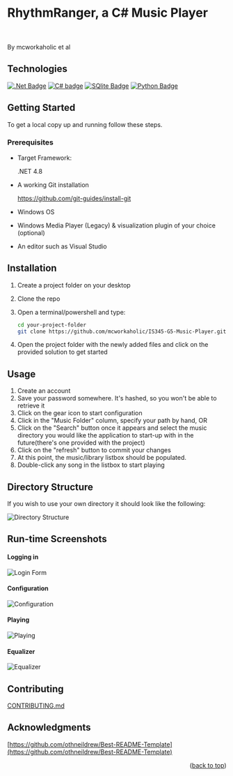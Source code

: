 # RhythmRanger, a C# Music Player<br><br>
By mcworkaholic et al


<!-- Improved compatibility of back to top link: See: https://github.com/othneildrew/Best-README-Template/pull/73 -->
<a name="readme-top"></a>
<!--
*** Thanks for checking out the Best-README-Template. If you have a suggestion
*** that would make this better, please fork the repo and create a pull request
*** or simply open an issue with the tag "enhancement".
*** Don't forget to give the project a star!
*** Thanks again! Now go create something AMAZING! :D
-->



<!-- PROJECT SHIELDS -->
<!--
*** I'm using markdown "reference style" links for readability.
*** Reference links are enclosed in brackets [ ] instead of parentheses ( ).
*** See the bottom of this document for the declaration of the reference variables
*** for contributors-url, forks-url, etc. This is an optional, concise syntax you may use.
*** https://www.markdownguide.org/basic-syntax/#reference-style-links
-->


<!-- PROJECT LOGO -->


<!-- TECHNOLOGIES -->
## Technologies

   <a href="https://img.shields.io">
        <img src="https://img.shields.io/badge/.NET-5C2D91?style=for-the-badge&logo=.net&logoColor=white"
            alt=".Net Badge"></a>
  <a href="https://img.shields.io">
        <img src="https://img.shields.io/badge/c%23-%23239120.svg?style=for-the-badge&logo=c-sharp&logoColor=white"
            alt="C# badge"></a>
  <a href="https://img.shields.io">
        <img src="https://img.shields.io/badge/sqlite-%2307405e.svg?style=for-the-badge&logo=sqlite&logoColor=white"
            alt="SQlite Badge"></a>
   <a href="https://img.shields.io">
        <img src="https://img.shields.io/badge/python-3670A0?style=for-the-badge&logo=python&logoColor=ffdd54"
            alt="Python Badge"></a>
 

<!-- GETTING STARTED -->
## Getting Started
To get a local copy up and running follow these steps.

### Prerequisites

* Target Framework:
  <p>.NET 4.8</p>
  
* A working Git installation
  <p><a href="https://github.com/git-guides/install-git">https://github.com/git-guides/install-git</a></p>

* Windows OS

* Windows Media Player (Legacy) & visualization plugin of your choice (optional)

* An editor such as Visual Studio


## Installation

1. Create a project folder on your desktop

2. Clone the repo
3. Open a terminal/powershell and type:
   ```sh
   cd your-project-folder 
   git clone https://github.com/mcworkaholic/IS345-G5-Music-Player.git
   ```
4. Open the project folder with the newly added files and click on the provided solution to get started

<!-- Usage -->
## Usage
1. Create an account
2. Save your password somewhere. It's hashed, so you won't be able to retrieve it
3. Click on the gear icon to start configuration
4. Click in the "Music Folder" column, specify your path by hand, OR
5. Click on the "Search" button once it appears and select the music directory you would like the application to start-up with in the future(there's one provided with the project)
6. Click on the "refresh" button to commit your changes
7. At this point, the music/library listbox should be populated.
8. Double-click any song in the listbox to start playing

## Directory Structure
<p>If you wish to use your own directory it should look like the following:</p><space><space>
  
![Directory Structure](https://github.com/mcworkaholic/IS345-G5-Music-Player/blob/main/Music%20Player/img/tree-structure.png)


## Run-time Screenshots

#### Logging in

![Login Form](https://github.com/mcworkaholic/IS345-G5-Music-Player/blob/main/Music%20Player/img/login-screenshot.png)

#### Configuration

![Configuration](https://github.com/mcworkaholic/IS345-G5-Music-Player/blob/main/Music%20Player/img/config-screenshot.png)

#### Playing

![Playing](https://github.com/mcworkaholic/IS345-G5-Music-Player/blob/main/Music%20Player/img/playing-screenshot.png)

#### Equalizer

![Equalizer](https://github.com/mcworkaholic/IS345-G5-Music-Player/blob/main/Music%20Player/img/equalizer-screenshot.png)


<!-- CONTRIBUTING -->
## Contributing

[CONTRIBUTING.md](https://github.com/mcworkaholic/IS345-G5-Music-Player/blob/main/CONTRIBUTING.md)

<!-- ACKNOWLEDGMENTS -->
## Acknowledgments

[https://github.com/othneildrew/Best-README-Template](https://github.com/othneildrew/Best-README-Template)

<p align="right">(<a href="#readme-top">back to top</a>)</p>

<!-- MARKDOWN LINKS & IMAGES -->
<!-- https://www.markdownguide.org/basic-syntax/#reference-style-links -->
[contributors-shield]: https://img.shields.io/github/contributors/mcworkaholic/IS443-Bike-Database.svg?style=for-the-badge
[contributors-url]: https://github.com/mcworkaholic/IS443-Bike-Database/graphs/contributors
[forks-shield]: https://img.shields.io/github/forks/mcworkaholic/IS443-Bike-Database.svg?style=for-the-badge
[forks-url]: https://github.com/mcworkaholic/IS443-Bike-Database/network/members
[stars-shield]: https://img.shields.io/github/stars/mcworkaholic/IS443-Bike-Database.svg?style=for-the-badge
[stars-url]: https://github.com/mcworkaholic/IS443-Bike-Database/stargazers
[issues-shield]: https://img.shields.io/github/issues/mcworkaholic/IS443-Bike-Database.svg?style=for-the-badge
[issues-url]: https://github.com/mcworkaholic/IS443-Bike-Database/issues
[license-shield]: https://img.shields.io/github/license/mcworkaholic/IS443-Bike-Database.svg?style=for-the-badge
[license-url]: https://github.com/mcworkaholic/IS443-Bike-Database/blob/master/LICENSE.txt
[linkedin-shield]: https://img.shields.io/badge/-LinkedIn-black.svg?style=for-the-badge&logo=linkedin&colorB=555
[linkedin-url]: https://linkedin.com/in/weston-evans
[product-screenshot]: images/screenshot.png
[.Net]: https://img.shields.io/badge/.NET-5C2D91?style=for-the-badge&logo=.net&logoColor=white
[C#]: https://img.shields.io/badge/c%23-%23239120.svg?style=for-the-badge&logo=c-sharp&logoColor=white
